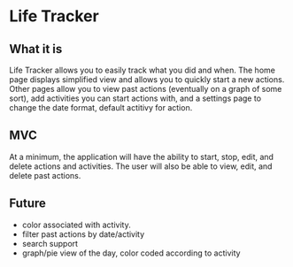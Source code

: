 # Life Tracker
## What it is
Life Tracker allows you to easily track what you did and when. The home page displays simplified view and allows you to quickly start a new actions. Other pages allow you to view past actions (eventually on a graph of some sort), add activities you can start actions with, and a settings page to change the date format, default actitivy for action.

## MVC
At a minimum, the application will have the ability to start, stop, edit, and delete actions and activities. The user will also be able to view, edit, and delete past actions. 

## Future
- color associated with activity.
- filter past actions by date/activity
- search support
- graph/pie view of the day, color coded according to activity